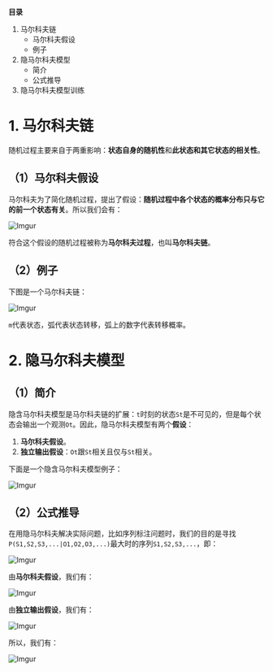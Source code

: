 **目录**

1. 马尔科夫链
	- 马尔科夫假设
	- 例子
2. 隐马尔科夫模型
	- 简介
	- 公式推导
3. 隐马尔科夫模型训练

# 1. 马尔科夫链
随机过程主要来自于两重影响：**状态自身的随机性**和**此状态和其它状态的相关性**。

## （1）马尔科夫假设

马尔科夫为了简化随机过程，提出了假设：**随机过程中各个状态的概率分布只与它的前一个状态有关**。所以我们会有：

![Imgur](http://i.imgur.com/uqQvIUl.png)

符合这个假设的随机过程被称为**马尔科夫过程**，也叫**马尔科夫链**。

## （2）例子
下图是一个马尔科夫链：

![Imgur](http://i.imgur.com/bCzMm7E.png)

`m`代表状态，弧代表状态转移，弧上的数字代表转移概率。

# 2. 隐马尔科夫模型
## （1）简介
隐含马尔科夫模型是马尔科夫链的扩展：`t`时刻的状态`St`是不可见的，但是每个状态会输出一个观测`Ot`。因此，隐马尔科夫模型有两个**假设**：

1. **马尔科夫假设**。
2. **独立输出假设**：`Ot`跟`St`相关且仅与`St`相关。

下面是一个隐含马尔科夫模型例子：

![Imgur](http://i.imgur.com/O5kYcIw.png)

## （2）公式推导
在用隐马尔科夫解决实际问题，比如序列标注问题时，我们的目的是寻找`P(S1,S2,S3,...|O1,O2,O3,...)`最大时的序列`S1,S2,S3,...`，即：

![Imgur](http://i.imgur.com/0X0MMuc.png)

由**马尔科夫假设**，我们有：

![Imgur](http://i.imgur.com/yC2rzVq.png)

由**独立输出假设**，我们有：

![Imgur](http://i.imgur.com/fL9Ektl.png)

所以，我们有：

![Imgur](http://i.imgur.com/jGVCs5F.png)










